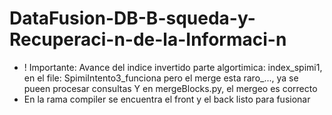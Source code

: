 # DataFusion-DB-B-squeda-y-Recuperaci-n-de-la-Informaci-n
- ! Importante:
  Avance del indice invertido parte algortimica: index_spimi1, en el file: SpimiIntento3_funciona pero el merge esta raro_..., ya se pueen procesar consultas
 Y en mergeBlocks.py, el mergeo es correcto
- En la rama compiler se encuentra el front y el back listo para fusionar
